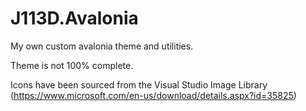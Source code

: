 # J113D.Avalonia

My own custom avalonia theme and utilities.

Theme is not 100% complete.

Icons have been sourced from the Visual Studio Image Library (https://www.microsoft.com/en-us/download/details.aspx?id=35825)